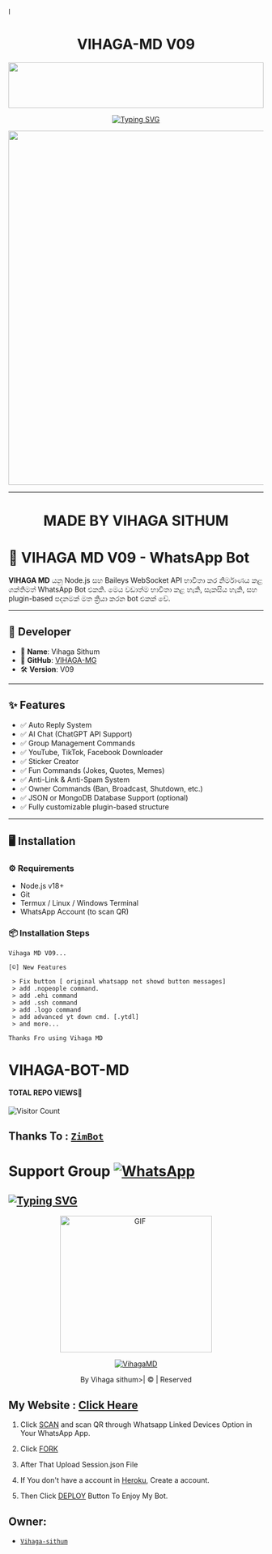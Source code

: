 l
<h1 align="center">VIHAGA-MD V09</h1>

<img src="https://i.imgur.com/dBaSKWF.gif" height="90" width="100%">

<p align="center">
<a href="https://git.io/typing-svg"><img src="https://readme-typing-svg.demolab.com?font=Fira+Code&weight=700&size=33&pause=1000&color=5513F7&width=435&lines=VIHAGA+MD+WHATSAPP+BOT" alt="Typing SVG" /></a>
</p>
<p align="center">
<a href="https://github.com/VajiraTechOfficial/">
    <img src="https://i.ibb.co/dTCVJJb/temp-image.jpg"  width="700px">
</a>
<hr>


<div align="center">
 
  <h1>MADE BY VIHAGA SITHUM</h1>
</div>

# 🤖 VIHAGA MD V09 - WhatsApp Bot

**VIHAGA MD** යනු Node.js සහ Baileys WebSocket API භාවිතා කර නිර්මාණය කළ ශක්තිමත් WhatsApp Bot එකකි. මෙය වඩාත්ම භාවිතා කළ හැකි, සැකසිය හැකි, සහ plugin-based පදනමක් මත ක්‍රියා කරන bot එකක් වේ.

---

## 👤 Developer

- 🔸 **Name**: Vihaga Sithum
- 🔗 **GitHub**: [VIHAGA-MG](https://github.com/VIHAGA-MG)
- 🛠️ **Version**: V09

---

## ✨ Features

- ✅ Auto Reply System
- ✅ AI Chat (ChatGPT API Support)
- ✅ Group Management Commands
- ✅ YouTube, TikTok, Facebook Downloader
- ✅ Sticker Creator
- ✅ Fun Commands (Jokes, Quotes, Memes)
- ✅ Anti-Link & Anti-Spam System
- ✅ Owner Commands (Ban, Broadcast, Shutdown, etc.)
- ✅ JSON or MongoDB Database Support (optional)
- ✅ Fully customizable plugin-based structure

---

## 🖥️ Installation

### ⚙️ Requirements

- Node.js v18+
- Git
- Termux / Linux / Windows Terminal
- WhatsApp Account (to scan QR)

### 📦 Installation Steps

    Vihaga MD V09...

    [©] New Features

     > Fix button [ original whatsapp not showd button messages]
     > add .nopeople command.
     > add .ehi command
     > add .ssh command
     > add .logo command
     > add advanced yt down cmd. [.ytdl]
     > and more...
    
   
   
   
   
   ```Thanks Fro using Vihaga MD```

# VIHAGA-BOT-MD
#### TOTAL REPO VIEWS📍
![Visitor Count](https://profile-counter.glitch.me/terror-boy/count.svg)

## Thanks To : [`ZimBot`](https://github.com/zim-bot/zimbot-v4)

# Support Group <a href="https://chat.whatsapp.com/JLqwVWcONTkFRRfW89IcR5"><img alt="WhatsApp" src="https://img.shields.io/badge/-Whatsapp%20Group-lightgrey?style=for-the-badge&logo=whatsapp&logoColor=white"/></a>

## [![Typing SVG](https://readme-typing-svg.herokuapp.com?font=Rockstar-ExtraBold&color=F33A6A&lines=WELCOME+TO+VIHANGA+MD+WA+BOT.;CREATED+BY+VIHANGA+YT;BEST+MULTIDEVICE+WA+BOT;THANKS+FOR+VISITING+MY+GIT)](https://git.io/typing-svg)

 </a>

</p>

<div align="center">

  <p align="center">

<img src="" alt="GIF" width="300" height="270"/>

</p>

  <p align="center">

<a href="#"><img title="VihagaMD" src="https://img.shields.io/badge/vihanga-md-green?colorA=%23ff0000&colorB=%23017e40&style=for-the-badge"></a>

</p>

</div>

<p align="center">By Vihaga sithum>| © | Reserved  </br> 
 
 ## My Website : [Click Heare](https://sites.google.com/view/vihangabot-md/vihangamd)

1. Click [SCAN](https://replit.com/@DGXeon/Cheems-Bot-Multi-Device-Qr-Code-Generator?output%20only=1&lite=1#index.js) and scan QR through Whatsapp Linked Devices Option in Your WhatsApp App.

2. Click [FORK](https://github.com/vihangayt0/VihangaBot-MD-V3/fork)

2. After That Upload Session.json File

3. If You don't have a account in [Heroku](https://signup.heroku.com/), Create a account.

5. Then Click [DEPLOY](https://heroku.com/deploy) Button To Enjoy My Bot.


## Owner:
* [`Vihaga-sithum`](https://github.com/vihangayt0)
